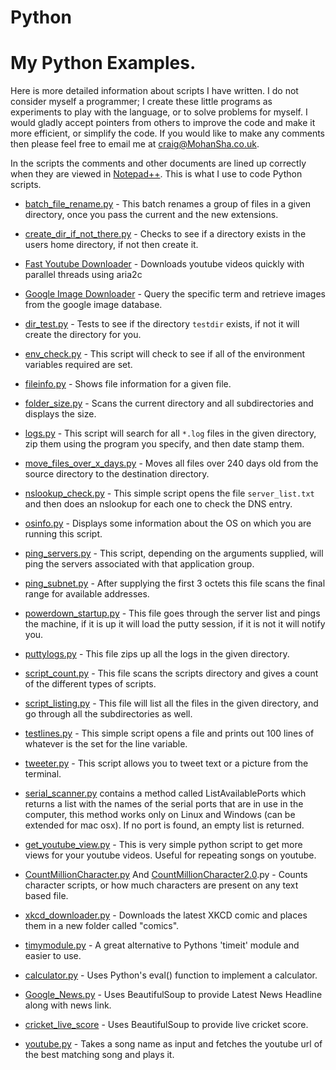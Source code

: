 # Python

# My Python Examples.

Here is more detailed information about scripts I have written.  I do not consider myself a programmer; I create these little programs as experiments to play with the language, or to solve problems for myself.  I would gladly accept pointers from others to improve the code and make it more efficient, or simplify the code.  If you would like to make any comments then please feel free to email me at craig@MohanSha.co.uk.

In the scripts the comments and other documents are lined up correctly when they are viewed in [Notepad++](https://notepad-plus-plus.org/). This is what I use to code Python scripts.

- [batch_file_rename.py](https://github.com/MohanSha/Python/blob/master/batch_file_rename.py) - This batch renames a group of files in a given directory, once you pass the current and the new extensions.

- [create_dir_if_not_there.py](https://github.com/MohanSha/Python/blob/master/create_dir_if_not_there.py) - Checks to see if a directory exists in the users home directory, if not then create it.

- [Fast Youtube Downloader](https://github.com/MohanSha/Python/blob/master/youtube-downloader%20fast.py) - Downloads youtube videos quickly with parallel threads using aria2c

- [Google Image Downloader](https://github.com/MohanSha/Python/tree/master/Google%20Image%20Downloader) - Query the specific term and retrieve images from the google image database.

- [dir_test.py](https://github.com/MohanSha/Python/blob/master/dir_test.py) - Tests to see if the directory `testdir` exists, if not it will create the directory for you.

- [env_check.py](https://github.com/MohanSha/Python/blob/master/env_check.py) - This script will check to see if all of the environment variables required are set.

- [fileinfo.py](https://github.com/MohanSha/Python/blob/master/fileinfo.py) - Shows file information for a given file.

- [folder_size.py](https://github.com/MohanSha/Python/blob/master/folder_size.py) - Scans the current directory and all subdirectories and displays the size.

- [logs.py](https://github.com/MohanSha/Python/blob/master/logs.py) - This script will search for all `*.log` files in the given directory, zip them using the program you specify, and then date stamp them.

- [move_files_over_x_days.py](https://github.com/MohanSha/Python/blob/master/move_files_over_x_days.py) - Moves all files over 240 days old from the source directory to the destination directory.

- [nslookup_check.py](https://github.com/MohanSha/Python/blob/master/nslookup_check.py) - This simple script opens the file `server_list.txt` and then does an nslookup for each one to check the DNS entry.

- [osinfo.py](https://github.com/MohanSha/Python/blob/master/osinfo.py) - Displays some information about the OS on which you are running this script.

- [ping_servers.py](https://github.com/MohanSha/Python/blob/master/ping_servers.py) - This script, depending on the arguments supplied, will ping the servers associated with that application group.

- [ping_subnet.py](https://github.com/MohanSha/Python/blob/master/ping_subnet.py) - After supplying the first 3 octets this file scans the final range for available addresses.

- [powerdown_startup.py](https://github.com/MohanSha/Python/blob/master/powerdown_startup.py) - This file goes through the server list and pings the machine, if it is up it will load the putty session, if it is not it will notify you.

- [puttylogs.py](https://github.com/MohanSha/Python/blob/master/puttylogs.py) -  This file zips up all the logs in the given directory.

- [script_count.py](https://github.com/MohanSha/Python/blob/master/script_count.py) - This file scans the scripts directory and gives a count of the different types of scripts.

- [script_listing.py](https://github.com/MohanSha/Python/blob/master/script_listing.py) - This file will list all the files in the given directory, and go through all the subdirectories as well.

- [testlines.py](https://github.com/MohanSha/Python/blob/master/testlines.py) - This simple script opens a file and prints out 100 lines of whatever is the set for the line variable.

- [tweeter.py](https://github.com/MohanSha/Python/blob/master/tweeter.py) - This script allows you to tweet text or a picture from the terminal.

- [serial_scanner.py](https://github.com/MohanSha/Python/blob/master/serial_scanner.py) contains a method called ListAvailablePorts which returns a list with the names of the serial ports that are in use in the computer, this method works only on Linux and Windows (can be extended for mac osx). If no port is found, an empty list is returned.

- [get_youtube_view.py](https://github.com/MohanSha/Python/blob/master/get_youtube_view.py) - This is very simple python script to get more views for your youtube videos. Useful for repeating songs on youtube.

- [CountMillionCharacter.py](https://github.com/MohanSha/Python/blob/master/CountMillionCharacter.py) And [CountMillionCharacter2.0](https://github.com/MohanSha/Python/blob/master/CountMillionCharacters-2.0.py).py - Counts character scripts, or how much characters are present on any text based file.

- [xkcd_downloader.py](https://github.com/MohanSha/Python/blob/master/xkcd_downloader.py) - Downloads the latest XKCD comic and places them in a new folder called "comics".

- [timymodule.py](https://github.com/MohanSha/Python/blob/master/timymodule.py) - A great alternative to Pythons 'timeit' module and easier to use.

- [calculator.py](https://github.com/MohanSha/Python/blob/master/calculator.py) - Uses Python's eval() function to implement a calculator.

- [Google_News.py](https://github.com/MohanSha/Python/blob/master/Google_News.py) - Uses BeautifulSoup to provide Latest News Headline along with news link.

- [cricket_live_score](https://github.com/MohanSha/Python/blob/master/Cricket_score.py) - Uses BeautifulSoup to provide live cricket score.

- [youtube.py](https://github.com/MohanSha/Python/blob/master/youtube.py) - Takes a song name as input and fetches the youtube url of the best matching song and plays it.  